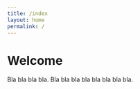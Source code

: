 ```yaml
---
title: /index
layout: home
permalink: /
---
```


# Welcome

Bla bla bla bla. Bla bla bla bla bla bla bla bla.
